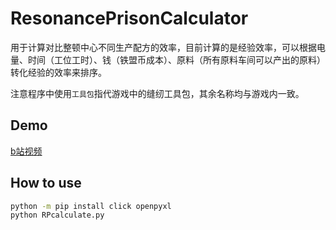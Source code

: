 # ResonancePrisonCalculator
用于计算对比整顿中心不同生产配方的效率，目前计算的是经验效率，可以根据电量、时间（工位工时）、钱（铁盟币成本）、原料（所有原料车间可以产出的原料）转化经验的效率来排序。

注意程序中使用`工具包`指代游戏中的缝纫工具包，其余名称均与游戏内一致。

## Demo
[b站视频](https://www.bilibili.com/video/BV1aHU7YaEo8)

## How to use
```bash
python -m pip install click openpyxl
python RPcalculate.py
```